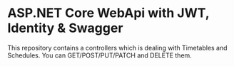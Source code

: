 # ASP.NET Core WebApi with JWT, Identity & Swagger

This repository contains a controllers which is dealing with Timetables and Schedules. You can GET/POST/PUT/PATCH and DELETE them.
